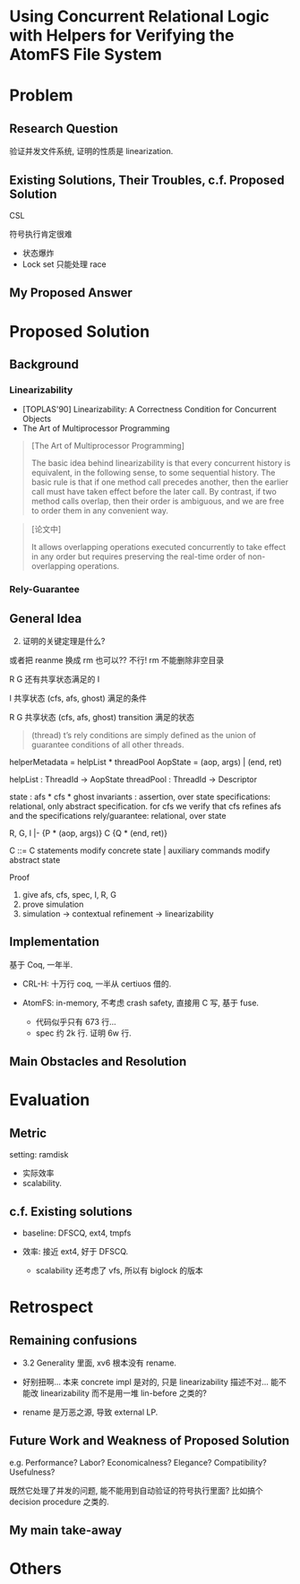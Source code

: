 # Using Concurrent Relational Logic with Helpers for Verifying the AtomFS File System

# Problem
## Research Question
验证并发文件系统, 证明的性质是 linearization.

## Existing Solutions, Their Troubles, c.f. Proposed Solution
CSL

符号执行肯定很难
* 状态爆炸
* Lock set 只能处理 race

## My Proposed Answer




# Proposed Solution
## Background
### Linearizability
* [TOPLAS'90] Linearizability: A Correctness Condition for Concurrent Objects
* The Art of Multiprocessor Programming

> [The Art of Multiprocessor Programming]
>
> The basic idea behind linearizability is that every concurrent history is
> equivalent, in the following sense, to some sequential history. The basic rule
> is that if one method call precedes another,  then the earlier call must have
> taken effect before the later call. By contrast,  if two method calls overlap,
> then their order is ambiguous,  and we are free to order them in any convenient
> way.

> [论文中]
>
> It allows overlapping operations executed concurrently to take effect in any
> order but requires preserving the real-time order of non-overlapping
> operations.

### Rely-Guarantee

## General Idea
2. 证明的关键定理是什么?

或者把 reanme 换成 rm 也可以?? 不行! rm 不能删除非空目录

R G 还有共享状态满足的 I

I 共享状态 (cfs, afs, ghost) 满足的条件

R G 共享状态 (cfs, afs, ghost) transition 满足的状态
> (thread) t’s rely conditions are simply defined as the union of guarantee
> conditions of all other threads.


helperMetadata = helpList * threadPool
AopState = (aop, args) | (end, ret)

helpList : ThreadId -> AopState
threadPool : ThreadId -> Descriptor




state : afs * cfs * ghost
invariants : assertion, over state
specifications: relational,  only abstract specification. for cfs
    we verify that cfs refines afs and the specifications
rely/guarantee: relational,  over state

R, G, I |-
    {P * (aop, args)}
    C
    {Q * (end, ret)}

C ::= C statements          modify concrete state
    | auxiliary commands    modify abstract state

Proof
1. give afs, cfs, spec,   I, R, G
2. prove simulation
3. simulation -> contextual refinement -> linearizability

## Implementation

基于 Coq, 一年半.

* CRL-H: 十万行 coq, 一半从 certiuos 借的.

* AtomFS: in-memory, 不考虑 crash safety, 直接用 C 写, 基于 fuse.
  - 代码似乎只有 673 行...
  - spec 约 2k 行. 证明 6w 行.

## Main Obstacles and Resolution



# Evaluation
## Metric
setting: ramdisk

* 实际效率
* scalability.

## c.f. Existing solutions
* baseline: DFSCQ, ext4, tmpfs

* 效率: 接近 ext4, 好于 DFSCQ.
  - scalability 还考虑了 vfs, 所以有 biglock 的版本





# Retrospect
## Remaining confusions
* 3.2 Generality 里面, xv6 根本没有 rename.

* 好别扭啊... 本来 concrete impl 是对的, 只是 linearizability 描述不对...
  能不能改 linearizability 而不是用一堆 lin-before 之类的?

* rename 是万恶之源, 导致 external LP.

## Future Work and Weakness of Proposed Solution
e.g. Performance? Labor? Economicalness? Elegance? Compatibility? Usefulness?

既然它处理了并发的问题, 能不能用到自动验证的符号执行里面? 比如搞个 decision procedure 之类的.


## My main take-away


# Others


